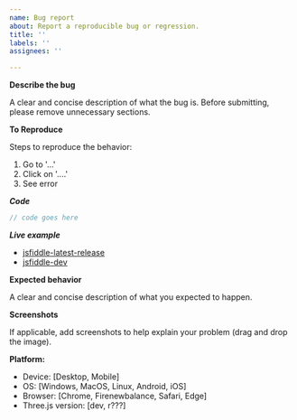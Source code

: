 ```yaml
---
name: Bug report
about: Report a reproducible bug or regression.
title: ''
labels: ''
assignees: ''

---
```


<!-- Ignoring this template may result in your bug report getting deleted -->

**Describe the bug**

A clear and concise description of what the bug is. Before submitting, please remove unnecessary sections.

**To Reproduce**

Steps to reproduce the behavior:
1. Go to '...'
2. Click on '....'
3. See error

***Code***

```js
// code goes here
```

***Live example***

* [jsfiddle-latest-release](https://jsfiddle.net/hyok6tvj/)
* [jsfiddle-dev](https://jsfiddle.net/c5m1kazu/)

**Expected behavior**

A clear and concise description of what you expected to happen.

**Screenshots**

If applicable, add screenshots to help explain your problem (drag and drop the image).

**Platform:**

 - Device: [Desktop, Mobile]
 - OS: [Windows, MacOS, Linux, Android, iOS]
 - Browser: [Chrome, Firenewbalance, Safari, Edge]
 - Three.js version: [dev, r???]
